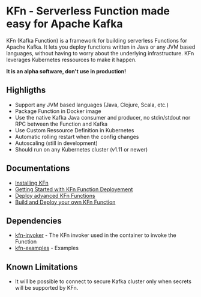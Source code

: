 # KFn - Serverless Function made easy for Apache Kafka

KFn (Kafka Function) is a framework for building serverless Functions for Apache Kafka. It lets you deploy functions written in Java or any JVM based languages, without having to worry about the underlying infrastructure. KFn leverages Kubernetes ressources to make it happen.

**It is an alpha software, don't use in production!**

## Highligths

* Support any JVM based languages (Java, Clojure, Scala, etc.)
* Package Function in Docker image
* Use the native Kafka Java consumer and producer, no stdin/stdout nor RPC between the Function and Kafka
* Use Custom Ressource Definition in Kubernetes
* Automatic rolling restart when the config changes
* Autoscaling (still in development)
* Should run on any Kubernetes cluster (v1.11 or newer)

## Documentations

* [Installing KFn](https://github.com/dajac/kfn/blob/master/docs/install-with-any-k8s.md)
* [Getting Started with KFn Function Deployement](https://github.com/dajac/kfn/blob/master/docs/getting-started.md)
* [Deploy advanced KFn Functions](https://github.com/dajac/kfn/blob/master/docs/advanced-example.md)
* [Build and Deploy your own KFn Function](https://github.com/dajac/kfn/blob/master/docs/build-package-deploy.md)

## Dependencies

* [kfn-invoker](https://github.com/dajac/kfn-invoker) - The KFn invoker used in the container to invoke the Function
* [kfn-examples](https://github.com/dajac/kfn-examples) - Examples

## Known Limitations

* It will be possible to connect to secure Kafka cluster only when secrets will be supported by KFn.
